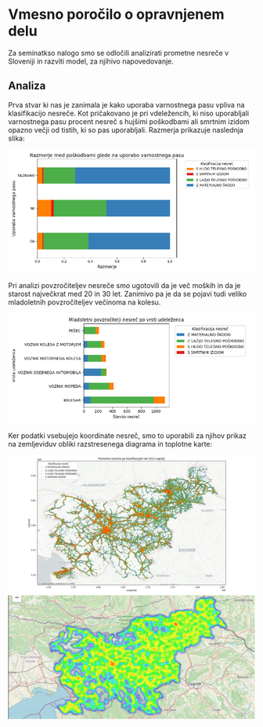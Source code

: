 # Vmesno poročilo o opravnjenem delu

Za seminatkso nalogo smo se odločili analizirati prometne nesreče v Sloveniji in razviti model, za njihivo napovedovanje.

## Analiza

Prva stvar ki nas je zanimala je kako uporaba varnostnega pasu vpliva na klasifikacijo nesreče. Kot pričakovano je pri vdeležencih, ki niso uporabljali varnostnega pasu procent nesreč s hujšimi poškodbami ali smrtnim izidom opazno večji od tistih, ki so pas uporabljali. Razmerja prikazuje naslednja slika: 

![Razmerja](slike/razmerjeVarnostniPas.png "Graf nesreč po starostnih skupinah")

Pri analizi povzročiteljev nesreče smo ugotovili da je več moških in da je starost največkrat med 20 in 30 let. Zanimivo pa je da se pojavi tudi veliko mladoletnih povzročiteljev večinoma na kolesu.

![Mladoletni](slike/nesreceMladoletnih.png "Graf mladoletnih povzročiteljev")

Ker podatki vsebujejo koordinate nesreč, smo to uporabili za njihov prikaz na zemljeviduv obliki razstresenega diagrama in toplotne karte:

![Zemljevid](slike/zemljevidNesrec.png "Zemljevid prometnih nesreč")
![Heatmap](slike/heatmap.png "Toplotna karta prometnih nesreč")

